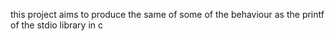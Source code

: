 this project aims to produce the same of some of the behaviour as the printf of the stdio library in c
